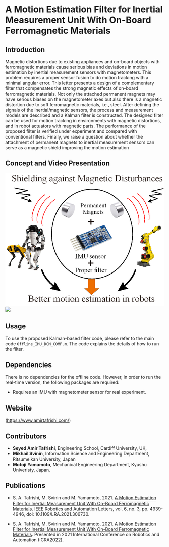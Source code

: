# A Motion Estimation Filter for Inertial Measurement Unit With On-Board Ferromagnetic Materials
## Introduction

Magnetic distortions due to existing appliances and on-board objects with ferromagnetic materials cause serious bias and deviations in motion estimation by inertial measurement sensors with magnetometers. This problem requires a proper sensor fusion to do motion tracking with a minimal angular error. This letter presents a design of a complementary filter that compensates the strong magnetic effects of on-board ferromagnetic materials. Not only the attached permanent magnets may have serious biases on the magnetometer axes but also there is a magnetic distortion due to soft ferromagnetic materials, i.e., steel. After defining the signals of the inertial/magnetic sensors, the process and measurement models are described and a Kalman filter is constructed. The designed filter can be used for motion tracking in environments with magnetic distortions, and in robot actuators with magnetic parts. The performance of the proposed filter is verified under experiment and compared with conventional filters. Finally, we raise a question about whether the attachment of permanent magnets to inertial measurement sensors can serve as a magnetic shield improving the motion estimation

## Concept and Video Presentation
![](/image.png)
![](/image.gif)



## Usage

To use the proposed Kalman-based filter code, please refer to the main code `Offline_IMU_DCM_COMP.m`. The code explains the details of how to run the filter. 

## Dependencies

There is no dependencies for the offline code. However, in order to run the real-time version, the following packages are required:

- Requires an IMU with magnetometer sensor for real experiment. 

## Website 
(https://www.amirtafrishi.com/)


## Contributors

- **Seyed Amir Tafrishi**, Engineering School, Cardiff University, UK,
- **Mikhail Svinin**,  Information Science and Engineering Department, Ritsumeikan University, Japan
- **Motoji Yamamoto**, Mechanical Engineering Department, Kyushu Univeristy, Japan.

##  Publications

- S. A. Tafrishi, M. Svinin and M. Yamamoto, 2021. [A Motion Estimation Filter for Inertial Measurement Unit With On-Board Ferromagnetic Materials](https://ieeexplore.ieee.org/document/93816411). IEEE Robotics and Automation Letters, vol. 6, no. 3, pp. 4939-4946, doi: 10.1109/LRA.2021.306730.

- S. A. Tafrishi, M. Svinin and M. Yamamoto, 2021. [A Motion Estimation Filter for Inertial Measurement Unit With On-Board Ferromagnetic Materials](https://ras.papercept.net/conferences/conferences/ICRA21/program/ICRA21_ContentListWeb_3.html). Presented in 2021 International Conference on Robotics and Automation (ICRA2022). 


 

 
